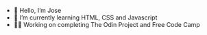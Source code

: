 - 👋 Hello, I’m Jose 
- 🌱 I’m currently learning HTML, CSS and Javascript        
-  🧑‍💻 Working on completing The Odin Project and Free Code Camp            
<!---                            
Jose-Flor/Jose-Flor is a ✨ special ✨ repository because its `README.md` (this file) appears on your GitHub profile.
You can click the Preview link to take a look at your changes.
--->
